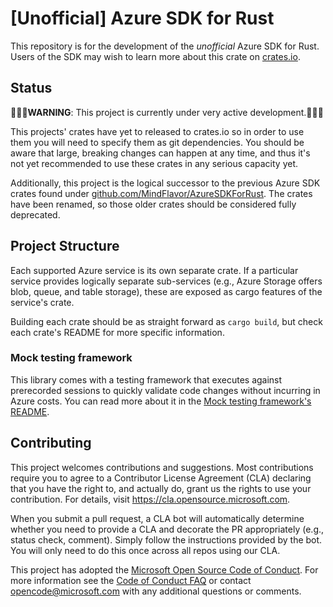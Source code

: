 # \[Unofficial\] Azure SDK for Rust

This repository is for the development of the *unofficial* Azure SDK for Rust. Users of the SDK may wish to learn more about this crate on [crates.io](https://crates.io/crates/azure_sdk_for_rust).

## Status

🚨🚨🚨**WARNING**: This project is currently under very active development.🚨🚨🚨

This projects' crates have yet to released to crates.io so in order to use them you will need to specify them as git dependencies. You should be aware that large, breaking changes can happen at any time, and thus it's not yet recommended to use these crates in any serious capacity yet.

Additionally, this project is the logical successor to the previous Azure SDK crates found under [github.com/MindFlavor/AzureSDKForRust](https://github.com/MindFlavor/AzureSDKForRust). The crates have been renamed, so those older crates should be considered fully deprecated.

## Project Structure

Each supported Azure service is its own separate crate. If a particular service provides logically separate sub-services (e.g., Azure Storage offers blob, queue, and table storage), these are exposed as cargo features of the service's crate.

Building each crate should be as straight forward as `cargo build`, but check each crate's README for more specific information.

### Mock testing framework

This library comes with a testing framework that executes against prerecorded sessions to quickly validate code changes without incurring in Azure costs. You can read more about it in the [Mock testing framework's README](docs/mock_transport.md).

## Contributing

This project welcomes contributions and suggestions.  Most contributions require you to agree to a
Contributor License Agreement (CLA) declaring that you have the right to, and actually do, grant us
the rights to use your contribution. For details, visit https://cla.opensource.microsoft.com.

When you submit a pull request, a CLA bot will automatically determine whether you need to provide
a CLA and decorate the PR appropriately (e.g., status check, comment). Simply follow the instructions
provided by the bot. You will only need to do this once across all repos using our CLA.

This project has adopted the [Microsoft Open Source Code of Conduct](https://opensource.microsoft.com/codeofconduct/).
For more information see the [Code of Conduct FAQ](https://opensource.microsoft.com/codeofconduct/faq/) or
contact [opencode@microsoft.com](mailto:opencode@microsoft.com) with any additional questions or comments.
